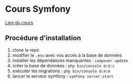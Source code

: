 # Cours Symfony

[Lien du cours](https://docs.yoanncoualan.com/symfony)

## Procédure d'installation

1. clone le repo
2. modifier le `.env` avec vos accès à la base de données
3. installer les dépendances manquantes : `composer update`
4. créer la base de données : `php bin/console d:d:c`
5. exécuter les migrations : `php bin/console d:m:m`
6. lancer le serveur symfony : `symfony server:start`
